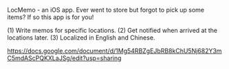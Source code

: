 LocMemo - an iOS app.
Ever went to store but forgot to pick up some items?
If so this app is for you!

(1) Write memos for specific locations.
(2) Get notified when arrived at the locations later.
(3) Localized in English and Chinese.

https://docs.google.com/document/d/1Mg54RBZgEJbRB8kChU5Nj682Y3mC5mdAScPQKXLaJSg/edit?usp=sharing
